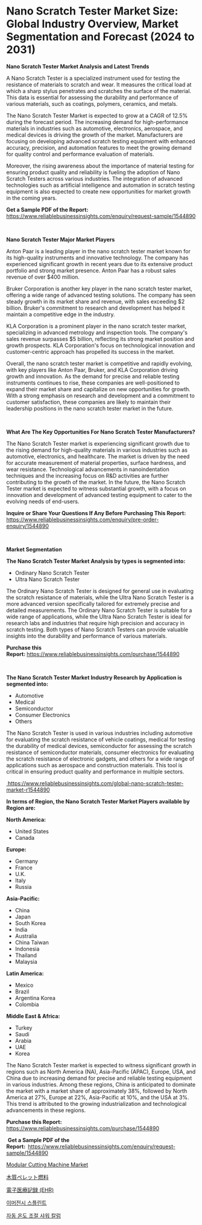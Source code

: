 <p><h1>Nano Scratch Tester Market Size: Global Industry Overview, Market Segmentation and Forecast (2024 to 2031)</h1></p><p><strong>Nano Scratch Tester Market Analysis and Latest Trends</strong></p>
<p><p>A Nano Scratch Tester is a specialized instrument used for testing the resistance of materials to scratch and wear. It measures the critical load at which a sharp stylus penetrates and scratches the surface of the material. This data is essential for assessing the durability and performance of various materials, such as coatings, polymers, ceramics, and metals.</p><p>The Nano Scratch Tester Market is expected to grow at a CAGR of 12.5% during the forecast period. The increasing demand for high-performance materials in industries such as automotive, electronics, aerospace, and medical devices is driving the growth of the market. Manufacturers are focusing on developing advanced scratch testing equipment with enhanced accuracy, precision, and automation features to meet the growing demand for quality control and performance evaluation of materials.</p><p>Moreover, the rising awareness about the importance of material testing for ensuring product quality and reliability is fueling the adoption of Nano Scratch Testers across various industries. The integration of advanced technologies such as artificial intelligence and automation in scratch testing equipment is also expected to create new opportunities for market growth in the coming years.</p></p>
<p><strong>Get a Sample PDF of the Report:&nbsp;</strong> <a href="https://www.reliablebusinessinsights.com/enquiry/request-sample/1544890">https://www.reliablebusinessinsights.com/enquiry/request-sample/1544890</a></p>
<p>&nbsp;</p>
<p><strong>Nano Scratch Tester Major Market Players</strong></p>
<p><p>Anton Paar is a leading player in the nano scratch tester market known for its high-quality instruments and innovative technology. The company has experienced significant growth in recent years due to its extensive product portfolio and strong market presence. Anton Paar has a robust sales revenue of over $400 million.</p><p>Bruker Corporation is another key player in the nano scratch tester market, offering a wide range of advanced testing solutions. The company has seen steady growth in its market share and revenue, with sales exceeding $2 billion. Bruker's commitment to research and development has helped it maintain a competitive edge in the industry.</p><p>KLA Corporation is a prominent player in the nano scratch tester market, specializing in advanced metrology and inspection tools. The company's sales revenue surpasses $5 billion, reflecting its strong market position and growth prospects. KLA Corporation's focus on technological innovation and customer-centric approach has propelled its success in the market.</p><p>Overall, the nano scratch tester market is competitive and rapidly evolving, with key players like Anton Paar, Bruker, and KLA Corporation driving growth and innovation. As the demand for precise and reliable testing instruments continues to rise, these companies are well-positioned to expand their market share and capitalize on new opportunities for growth. With a strong emphasis on research and development and a commitment to customer satisfaction, these companies are likely to maintain their leadership positions in the nano scratch tester market in the future.</p></p>
<p>&nbsp;</p>
<p><strong>What Are The Key Opportunities For Nano Scratch Tester Manufacturers?</strong></p>
<p><p>The Nano Scratch Tester market is experiencing significant growth due to the rising demand for high-quality materials in various industries such as automotive, electronics, and healthcare. The market is driven by the need for accurate measurement of material properties, surface hardness, and wear resistance. Technological advancements in nanoindentation techniques and the increasing focus on R&D activities are further contributing to the growth of the market. In the future, the Nano Scratch Tester market is expected to witness substantial growth, with a focus on innovation and development of advanced testing equipment to cater to the evolving needs of end-users.</p></p>
<p><strong>Inquire or Share Your Questions If Any Before Purchasing This Report:</strong> <a href="https://www.reliablebusinessinsights.com/enquiry/pre-order-enquiry/1544890">https://www.reliablebusinessinsights.com/enquiry/pre-order-enquiry/1544890</a></p>
<p>&nbsp;</p>
<p><strong>Market Segmentation</strong></p>
<p><strong>The Nano Scratch Tester Market Analysis by types is segmented into:</strong></p>
<p><ul><li>Ordinary Nano Scratch Tester</li><li>Ultra Nano Scratch Tester</li></ul></p>
<p><p>The Ordinary Nano Scratch Tester is designed for general use in evaluating the scratch resistance of materials, while the Ultra Nano Scratch Tester is a more advanced version specifically tailored for extremely precise and detailed measurements. The Ordinary Nano Scratch Tester is suitable for a wide range of applications, while the Ultra Nano Scratch Tester is ideal for research labs and industries that require high precision and accuracy in scratch testing. Both types of Nano Scratch Testers can provide valuable insights into the durability and performance of various materials.</p></p>
<p><strong>Purchase this Report:&nbsp;</strong><a href="https://www.reliablebusinessinsights.com/purchase/1544890">https://www.reliablebusinessinsights.com/purchase/1544890</a></p>
<p>&nbsp;</p>
<p><strong>The Nano Scratch Tester Market Industry Research by Application is segmented into:</strong></p>
<p><ul><li>Automotive</li><li>Medical</li><li>Semiconductor</li><li>Consumer Electronics</li><li>Others</li></ul></p>
<p><p>The Nano Scratch Tester is used in various industries including automotive for evaluating the scratch resistance of vehicle coatings, medical for testing the durability of medical devices, semiconductor for assessing the scratch resistance of semiconductor materials, consumer electronics for evaluating the scratch resistance of electronic gadgets, and others for a wide range of applications such as aerospace and construction materials. This tool is critical in ensuring product quality and performance in multiple sectors.</p></p>
<p><a href="https://www.reliablebusinessinsights.com/global-nano-scratch-tester-market-r1544890">&nbsp;https://www.reliablebusinessinsights.com/global-nano-scratch-tester-market-r1544890</a></p>
<p><strong>In terms of Region, the Nano Scratch Tester Market Players available by Region are:</strong></p>
<p>
    <p> <strong> North America: </strong>
        <ul>
            <li>United States</li>
            <li>Canada</li>
        </ul>
        </p> 
    <p> <strong> Europe: </strong>
        <ul>
            <li>Germany</li>
            <li>France</li>
            <li>U.K.</li>
            <li>Italy</li>
            <li>Russia</li>
        </ul>
        </p> 
    <p> <strong> Asia-Pacific: </strong>
        <ul>
            <li>China</li>
            <li>Japan</li>
            <li>South Korea</li>
            <li>India</li>
            <li>Australia</li>
            <li>China Taiwan</li>
            <li>Indonesia</li>
            <li>Thailand</li>
            <li>Malaysia</li>
        </ul>
        </p> 
    <p> <strong> Latin America: </strong>
        <ul>
            <li>Mexico</li>
            <li>Brazil</li>
            <li>Argentina Korea</li>
            <li>Colombia</li>
        </ul>
        </p> 
    <p> <strong> Middle East & Africa: </strong>
        <ul>
            <li>Turkey</li>
            <li>Saudi</li>
            <li>Arabia</li>
            <li>UAE</li>
            <li>Korea</li>
        </ul>
    </p>
    </p>
<p><p>The Nano Scratch Tester market is expected to witness significant growth in regions such as North America (NA), Asia-Pacific (APAC), Europe, USA, and China due to increasing demand for precise and reliable testing equipment in various industries. Among these regions, China is anticipated to dominate the market with a market share of approximately 38%, followed by North America at 27%, Europe at 22%, Asia-Pacific at 10%, and the USA at 3%. This trend is attributed to the growing industrialization and technological advancements in these regions.</p></p>
<p><strong>Purchase this Report: </strong><a href="https://www.reliablebusinessinsights.com/purchase/1544890">https://www.reliablebusinessinsights.com/purchase/1544890</a></p>
<p>&nbsp;<strong>Get a Sample PDF of the Report:&nbsp;&nbsp;</strong><a href="https://www.reliablebusinessinsights.com/enquiry/request-sample/1544890">https://www.reliablebusinessinsights.com/enquiry/request-sample/1544890</a></p>
<p><strong></strong></p>
<p><p><a href="https://github.com/khadijahesham19/Market-Research-Report-List-1/blob/main/modular-cutting-machine-market.md">Modular Cutting Machine Market</a></p><p><a href="https://github.com/dathomson6534/Market-Research-Report-List-2/blob/main/3026555162231.md">木質ペレット燃料</a></p><p><a href="https://github.com/BoydYundt1/Market-Research-Report-List-1/blob/main/1844981162232.md">電子医療記録 (EHR)</a></p><p><a href="https://github.com/naiemislamrayan2/Market-Research-Report-List-1/blob/main/3986683174667.md">이머전시 스플린트</a></p><p><a href="https://github.com/puputanisa684/Market-Research-Report-List-1/blob/main/5051751174668.md">자동 온도 조절 샤워 칼럼</a></p></p>